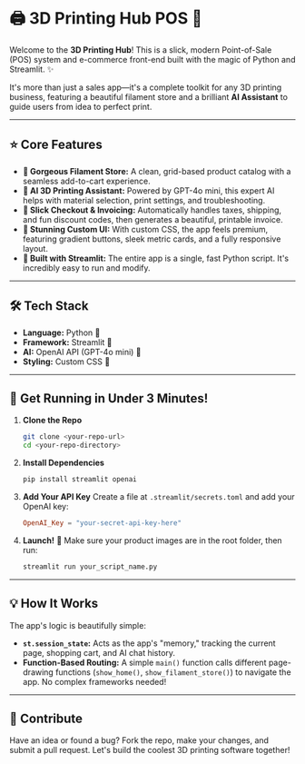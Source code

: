 # 🖨️ 3D Printing Hub POS 🤖

Welcome to the **3D Printing Hub**! This is a slick, modern Point-of-Sale (POS) system and e-commerce front-end built with the magic of Python and Streamlit. ✨

It's more than just a sales app—it's a complete toolkit for any 3D printing business, featuring a beautiful filament store and a brilliant **AI Assistant** to guide users from idea to perfect print.



---

## ⭐ Core Features

* **🛒 Gorgeous Filament Store:** A clean, grid-based product catalog with a seamless add-to-cart experience.
* **🧠 AI 3D Printing Assistant:** Powered by GPT-4o mini, this expert AI helps with material selection, print settings, and troubleshooting.
* **🧾 Slick Checkout & Invoicing:** Automatically handles taxes, shipping, and fun discount codes, then generates a beautiful, printable invoice.
* **🎨 Stunning Custom UI:** With custom CSS, the app feels premium, featuring gradient buttons, sleek metric cards, and a fully responsive layout.
* **🚀 Built with Streamlit:** The entire app is a single, fast Python script. It's incredibly easy to run and modify.

---

## 🛠️ Tech Stack

* **Language:** Python 🐍
* **Framework:** Streamlit 🎈
* **AI:** OpenAI API (GPT-4o mini) 🤖
* **Styling:** Custom CSS 💅

---

## 🚀 Get Running in Under 3 Minutes!

1.  **Clone the Repo**
    ```bash
    git clone <your-repo-url>
    cd <your-repo-directory>
    ```

2.  **Install Dependencies**
    ```bash
    pip install streamlit openai
    ```

3.  **Add Your API Key**
    Create a file at `.streamlit/secrets.toml` and add your OpenAI key:
    ```toml
    OpenAI_Key = "your-secret-api-key-here"
    ```

4.  **Launch!** 🎉
    Make sure your product images are in the root folder, then run:
    ```bash
    streamlit run your_script_name.py
    ```

---

## 💡 How It Works

The app's logic is beautifully simple:

* **`st.session_state`:** Acts as the app's "memory," tracking the current page, shopping cart, and AI chat history.
* **Function-Based Routing:** A simple `main()` function calls different page-drawing functions (`show_home()`, `show_filament_store()`) to navigate the app. No complex frameworks needed!

---

## 🤝 Contribute

Have an idea or found a bug? Fork the repo, make your changes, and submit a pull request. Let's build the coolest 3D printing software together!
